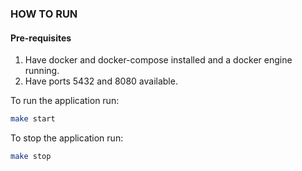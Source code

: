 ### HOW TO RUN
#### Pre-requisites
1. Have docker and docker-compose installed and a docker engine running.
2. Have ports 5432 and 8080 available.

To run the application run:
```bash
make start
```
To stop the application run:
```bash
make stop
```
